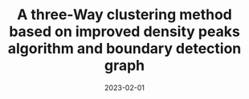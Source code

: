 ---
title: " A three-Way clustering method based on improved density peaks algorithm and boundary detection graph"
collection: publications
permalink: /publication/paper-13_three_way_clustering
date: 2023-02-01
venue: 'International Journal of Approximate Reasoning'
link: 'https://www.sciencedirect.com/science/article/pii/S0888613X22002146'
paperurl: '/files/paper-13_three_way_clustering/paper.pdf'
code: '/files/paper-13_three_way_clustering/cite.bib'
citation: 'Chen Sun, Mingjing Du<sup>*</sup>, Jiarui Sun, Kangkang Li, Yongquan Dong. &quot;A three-way clustering method based on improved density peaks algorithm and boundary detection graph.&quot; <i>International Journal of Approximate Reasoning</i>, 2023.'
---